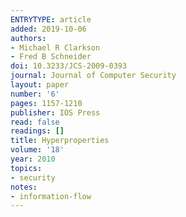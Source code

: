 ```yaml
---
ENTRYTYPE: article
added: 2019-10-06
authors:
- Michael R Clarkson
- Fred B Schneider
doi: 10.3233/JCS-2009-0393
journal: Journal of Computer Security
layout: paper
number: '6'
pages: 1157-1210
publisher: IOS Press
read: false
readings: []
title: Hyperproperties
volume: '18'
year: 2010
topics:
- security
notes:
- information-flow
---
```


